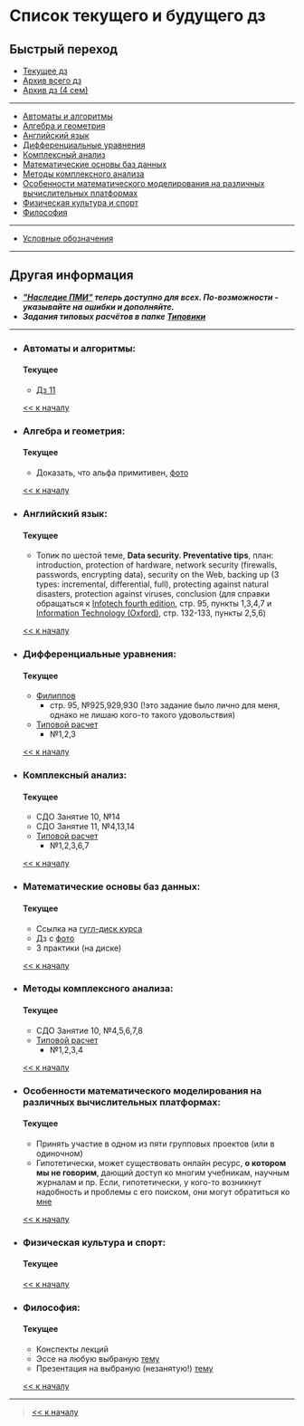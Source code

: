 # Список текущего и будущего дз

## Быстрый переход

- [Текущее дз](README.md#Список-текущего-и-будущего-дз)
- [Архив всего дз](Архив_дз/Архив_дз.md)
- [Архив дз (4 сем)](Архив_дз/Дз_4_семестр.md#Список-старого-дз-за-4-семестр.)

***

- [Автоматы и алгоритмы](#Автоматы-и-алгоритмы)
- [Алгебра и геометрия](#Алгебра-и-геометрия)
- [Английский язык](#Английский-язык)
- [Дифференциальные уравнения](#Дифференциальные-уравнения)
- [Комплексный анализ](#Комплексный-анализ)
- [Математические основы баз данных](#Математические-основы-баз-данных)
- [Методы комплексного анализа](#Методы-комплексного-анализа)
- [Особенности математического моделирования на различных вычислительных платформах](#Особенности-математического-моделирования-на-различных-вычислительных-платформах)
- [Физическая культура и спорт](#Физическая-культура-и-спорт)
- [Философия](#Философия)

***
    
- [Условные обозначения](#Условные-обозначения)

***

## Другая информация

- __*["Наследие ПМИ"](https://github.com/appliedMathematicsAndComputerScience/PMI_legacy) теперь доступно для всех. По-возможности - указывайте на ошибки и дополняйте.*__
- __*Задания типовых расчётов в папке [Типовики](https://github.com/nektonick/KMBO-01-homework/tree/master/%D0%A2%D0%B8%D0%BF%D0%BE%D0%B2%D0%B8%D0%BA%D0%B8)*__

***

- ### Автоматы и алгоритмы:
    #### Текущее
    - [Дз 11](Ресурсы/Документы/4сем/д.з._PDFот_27.04.22.pdf)

    [<< к началу](#Быстрый-переход)

- ### Алгебра и геометрия:
    #### Текущее
    - Доказать, что альфа примитивен, [фото](Ресурсы/Изображения/4сем/алгем_2.jpg)

    [<< к началу](#Быстрый-переход)

- ### Английский язык:
    #### Текущее
    - Топик по шестой теме, **Data security. Preventative tips**, план: introduction, protection of hardware, network security (firewalls, passwords, encrypting data), security on the Web, backing up (3 types: incremental, differential, full), protecting against natural disasters, protection against viruses, conclusion (для справки обращаться к [Infotech fourth edition](Книги/Infotech_english_for_computer_users_Stud.pdf), стр. 95, пункты 1,3,4,7 и [Information Technology (Oxford)](Книги/[Eric_H._Glendinning,_John_McEwan]_Oxford_English_(BookFi).pdf), стр. 132-133, пункты 2,5,6)
    
    [<< к началу](#Быстрый-переход)
    

- ### Дифференциальные уравнения:
    #### Текущее
    - [Филиппов](Книги/FilippovDU.pdf)
        - стр. 95, №925,929,930 (!это задание было лично для меня, однако не лишаю кого-то такого удовольствия)
    - [Типовой расчет](Типовики/Диффур/Тр_по_дифф._ур._4-й_сем..pdf)
        - №1,2,3
      
    [<< к началу](#Быстрый-переход)

- ### Комплексный анализ:
    #### Текущее
    - СДО Занятие 10, №14
    - СДО Занятие 11, №4,13,14
    - [Типовой расчет](Типовики/Комплан/Типовой_расчет_КА.pdf)
        - №1,2,3,6,7

    [<< к началу](#Быстрый-переход) 

- ### Математические основы баз данных:
    #### Текущее
    - Ссылка на [гугл-диск курса](https://drive.google.com/drive/folders/17UxhA5CCjHUXFBisNz_YaRuzzJfIeYD5)
    - Дз с [фото](Ресурсы/Изображения/4сем/базы_1.jpg)
    - 3 практики (на диске)
      
    [<< к началу](#Быстрый-переход)
    
- ### Методы комплексного анализа:
    #### Текущее
    - СДО Занятие 10, №4,5,6,7,8
    - [Типовой расчет](Типовики/Методы/Типовой_расчет_методы_КА.pdf)
        - №1,2,3,4

    [<< к началу](#Быстрый-переход)

- ### Особенности математического моделирования на различных вычислительных платформах:
    #### Текущее
    - Принять участие в одном из пяти групповых проектов (или в одиночном)
    - Гипотетически, может существовать онлайн ресурс, **о котором мы не говорим**, дающий доступ ко многим учебникам, научным журналам и пр. Если, гипотетически, у кого-то возникнут надобность и проблемы с его поиском, они могут обратиться ко [мне](https://vk.com/justmw)
      
    [<< к началу](#Быстрый-переход)

- ### Физическая культура и спорт:
    #### Текущее
      
    [<< к началу](#Быстрый-переход)

- ### Философия:
    #### Текущее
    - Конспекты лекций
    - Эссе на любую выбраную [тему](Ресурсы/Изображения/4сем/философия_1.jpg)
    - Презентация на выбраную (незанятую!) [тему](Ресурсы/Изображения/4сем/философия_3.jpg)
      
    [<< к началу](#Быстрый-переход)

***

> [<< к началу](#Быстрый-переход)
